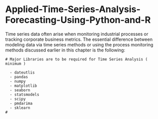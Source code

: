 # Applied-Time-Series-Analysis-Forecasting-Using-Python-and-R
Time series data often arise when monitoring industrial processes or tracking corporate business metrics. The essential difference between modeling data via time series methods or using the process monitoring methods discussed earlier in this chapter is the following: 

	# Major Libraries are to be required for Time Series Analysis ( minimum )

	  - dateutlis
	  - pandas
	  - numpy
	  - matplotlib
	  - seaborn
	  - statsmodels
	  - scipy
	  - pmdarima
	  - sklearn
	# 